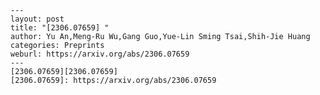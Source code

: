     ---
    layout: post
    title: "[2306.07659] "
    author: Yu An,Meng-Ru Wu,Gang Guo,Yue-Lin Sming Tsai,Shih-Jie Huang
    categories: Preprints
    weburl: https://arxiv.org/abs/2306.07659
    ---
    [2306.07659][2306.07659]
    [2306.07659]: https://arxiv.org/abs/2306.07659
